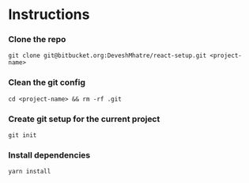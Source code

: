 # Instructions

### Clone the repo
`git clone git@bitbucket.org:DeveshMhatre/react-setup.git <project-name>`

### Clean the git config
`cd <project-name> && rm -rf .git`

### Create git setup for the current project
`git init`

### Install dependencies
`yarn install`
